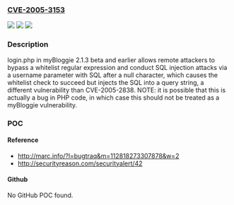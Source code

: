 ### [CVE-2005-3153](https://cve.mitre.org/cgi-bin/cvename.cgi?name=CVE-2005-3153)
![](https://img.shields.io/static/v1?label=Product&message=n%2Fa&color=blue)
![](https://img.shields.io/static/v1?label=Version&message=n%2Fa&color=blue)
![](https://img.shields.io/static/v1?label=Vulnerability&message=n%2Fa&color=brighgreen)

### Description

login.php in myBloggie 2.1.3 beta and earlier allows remote attackers to bypass a whitelist regular expression and conduct SQL injection attacks via a username parameter with SQL after a null character, which causes the whitelist check to succeed but injects the SQL into a query string, a different vulnerability than CVE-2005-2838.  NOTE: it is possible that this is actually a bug in PHP code, in which case this should not be treated as a myBloggie vulnerability.

### POC

#### Reference
- http://marc.info/?l=bugtraq&m=112818273307878&w=2
- http://securityreason.com/securityalert/42

#### Github
No GitHub POC found.

